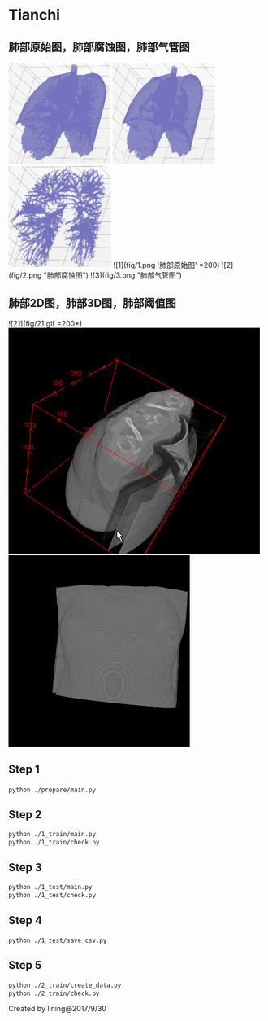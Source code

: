 # Tianchi

## 肺部原始图，肺部腐蚀图，肺部气管图
<img src="fig/1.png" height="200" alt="肺部原始图"/>
<img src="fig/2.png" height="200" alt="肺部原始图"/>
<img src="fig/3.png" height="200" alt="肺部原始图"/>
![1](fig/1.png '肺部原始图' =200) ![2](fig/2.png "肺部腐蚀图") ![3](fig/3.png "肺部气管图")

## 肺部2D图，肺部3D图，肺部阈值图
![21](fig/21.gif =200*) ![22](fig/22.gif) ![23](fig/23.gif)

## Step 1
`python ./prepare/main.py`

## Step 2
```
python ./1_train/main.py
python ./1_train/check.py
```

## Step 3
```
python ./1_test/main.py
python ./1_test/check.py
```
## Step 4
`python ./1_test/save_csv.py`

## Step 5
```
python ./2_train/create_data.py
python ./2_train/check.py
```

Created by lining@2017/9/30
